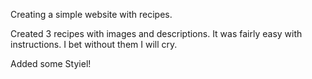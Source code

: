 Creating a simple website with recipes.

Created 3 recipes with images and descriptions. It was fairly easy with instructions. I bet without them I will cry.

Added some Styiel!